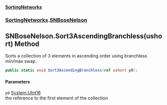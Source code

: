 #### [SortingNetworks](index.md 'index')
### [SortingNetworks](SortingNetworks.md 'SortingNetworks').[SNBoseNelson](SortingNetworks_SNBoseNelson.md 'SortingNetworks.SNBoseNelson')
## SNBoseNelson.Sort3AscendingBranchless(ushort) Method
Sorts a collection of 3 elements in ascending order using branchless min/max swap.  
```csharp
public static void Sort3AscendingBranchless(ref ushort p0);
```
#### Parameters
<a name='SortingNetworks_SNBoseNelson_Sort3AscendingBranchless(ushort)_p0'></a>
`p0` [System.UInt16](https://docs.microsoft.com/en-us/dotnet/api/System.UInt16 'System.UInt16')  
the reference to the first element of the collection
  
